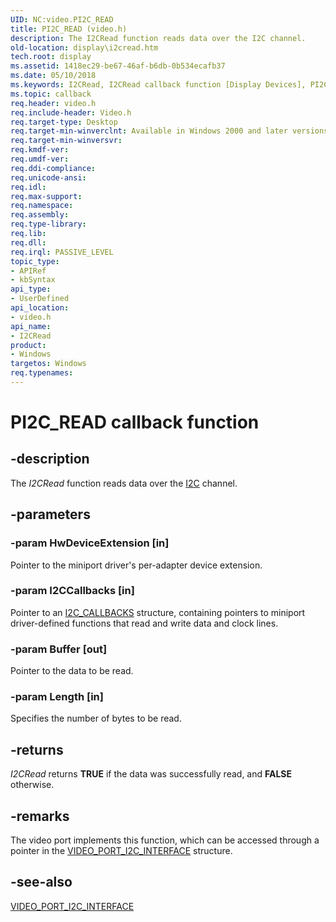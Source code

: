 ```yaml
---
UID: NC:video.PI2C_READ
title: PI2C_READ (video.h)
description: The I2CRead function reads data over the I2C channel.
old-location: display\i2cread.htm
tech.root: display
ms.assetid: 1418ec29-be67-46af-b6db-0b534ecafb37
ms.date: 05/10/2018
ms.keywords: I2CRead, I2CRead callback function [Display Devices], PI2C_READ, PI2C_READ callback, VideoPort_Functions_cb73b3b1-1646-43ef-ac61-5a14c9a53b9b.xml, display.i2cread, video/I2CRead
ms.topic: callback
req.header: video.h
req.include-header: Video.h
req.target-type: Desktop
req.target-min-winverclnt: Available in Windows 2000 and later versions of the Windows operating systems.
req.target-min-winversvr: 
req.kmdf-ver: 
req.umdf-ver: 
req.ddi-compliance: 
req.unicode-ansi: 
req.idl: 
req.max-support: 
req.namespace: 
req.assembly: 
req.type-library: 
req.lib: 
req.dll: 
req.irql: PASSIVE_LEVEL
topic_type:
- APIRef
- kbSyntax
api_type:
- UserDefined
api_location:
- video.h
api_name:
- I2CRead
product:
- Windows
targetos: Windows
req.typenames: 
---
```


# PI2C_READ callback function


## -description


The <i>I2CRead</i> function reads data over the <a href="https://msdn.microsoft.com/5a140cc0-ecc5-46ff-be3f-3c92f0f67dca">I2C</a> channel.


## -parameters




### -param HwDeviceExtension [in]

Pointer to the miniport driver's per-adapter device extension.


### -param I2CCallbacks [in]

Pointer to an <a href="https://msdn.microsoft.com/library/windows/hardware/ff567382">I2C_CALLBACKS</a> structure, containing pointers to miniport driver-defined functions that read and write data and clock lines.


### -param Buffer [out]

Pointer to the data to be read.


### -param Length [in]

Specifies the number of bytes to be read.


## -returns



<i>I2CRead</i> returns <b>TRUE</b> if the data was successfully read, and <b>FALSE</b> otherwise.




## -remarks



The video port implements this function, which can be accessed through a pointer in the <a href="https://msdn.microsoft.com/library/windows/hardware/ff570538">VIDEO_PORT_I2C_INTERFACE</a> structure. 




## -see-also




<a href="https://msdn.microsoft.com/library/windows/hardware/ff570538">VIDEO_PORT_I2C_INTERFACE</a>
 

 

